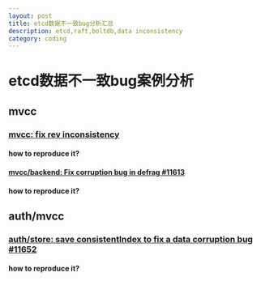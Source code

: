 ```yaml
---
layout: post
title: etcd数据不一致bug分析汇总
description: etcd,raft,boltdb,data inconsistency
category: coding
---
```


#  etcd数据不一致bug案例分析

## mvcc

### [mvcc: fix rev inconsistency](https://github.com/etcd-io/etcd/pull/6633)

#### how to reproduce it?

#### [mvcc/backend: Fix corruption bug in defrag #11613](https://github.com/etcd-io/etcd/pull/11613)

#### how to reproduce it?

## auth/mvcc

### [auth/store: save consistentIndex to fix a data corruption bug #11652](https://github.com/etcd-io/etcd/pull/11652)

#### how to reproduce it?


